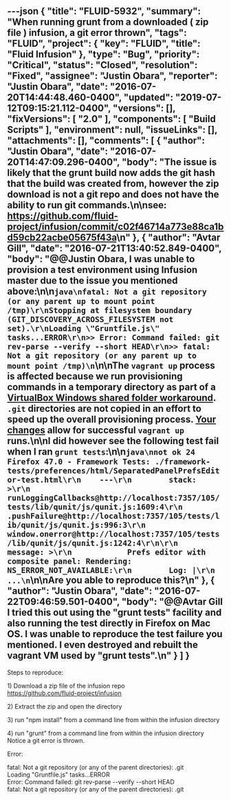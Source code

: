 ---json
{
  "title": "FLUID-5932",
  "summary": "When running grunt from a downloaded ( zip file ) infusion, a git error thrown",
  "tags": "FLUID",
  "project": {
    "key": "FLUID",
    "title": "Fluid Infusion"
  },
  "type": "Bug",
  "priority": "Critical",
  "status": "Closed",
  "resolution": "Fixed",
  "assignee": "Justin Obara",
  "reporter": "Justin Obara",
  "date": "2016-07-20T14:44:48.460-0400",
  "updated": "2019-07-12T09:15:21.112-0400",
  "versions": [],
  "fixVersions": [
    "2.0"
  ],
  "components": [
    "Build Scripts"
  ],
  "environment": null,
  "issueLinks": [],
  "attachments": [],
  "comments": [
    {
      "author": "Justin Obara",
      "date": "2016-07-20T14:47:09.296-0400",
      "body": "The issue is likely that the grunt build now adds the git hash that the build was created from, however the zip download is not a git repo and does not have the ability to run git commands.\n\nsee: <https://github.com/fluid-project/infusion/commit/c02f46714a773e88ca1bd59cb22acbe05675f43a>\n"
    },
    {
      "author": "Avtar Gill",
      "date": "2016-07-21T13:40:52.849-0400",
      "body": "@@Justin Obara, I was unable to provision a test environment using Infusion master due to the issue you mentioned above:\n\n```java\nfatal: Not a git repository (or any parent up to mount point /tmp)\r\nStopping at filesystem boundary (GIT_DISCOVERY_ACROSS_FILESYSTEM not set).\r\nLoading \"Gruntfile.js\" tasks...ERROR\r\n>> Error: Command failed: git rev-parse --verify --short HEAD\r\n>> fatal: Not a git repository (or any parent up to mount point /tmp)\n```\n\nThe `vagrant up` process is affected because we run provisioning commands in a temporary directory as part of a [VirtualBox Windows shared folder workaround](https://github.com/idi-ops/ansible-nodejs/blob/master/tasks/configure.yml#L31-L39). `.git` directories are not copied in an effort to speed up the overall provisioning process. [Your changes](https://github.com/fluid-project/infusion/pull/729) allow for successful `vagrant up` runs.\n\nI did however see the following test fail when I ran `grunt tests`:\n\n```java\nnot ok 24 Firefox 47.0 - Framework Tests: ./framework-tests/preferences/html/SeparatedPanelPrefsEditor-test.html\r\n    ---\r\n        stack: >\r\n            runLoggingCallbacks@http://localhost:7357/105/tests/lib/qunit/js/qunit.js:1609:4\r\n            .pushFailure@http://localhost:7357/105/tests/lib/qunit/js/qunit.js:996:3\r\n            window.onerror@http://localhost:7357/105/tests/lib/qunit/js/qunit.js:1242:4\r\n\r\n        message: >\r\n            Prefs editor with composite panel: Rendering: NS_ERROR_NOT_AVAILABLE:\r\n        Log: |\r\n    ...\n```\n\nAre you able to reproduce this?\n"
    },
    {
      "author": "Justin Obara",
      "date": "2016-07-22T09:46:59.501-0400",
      "body": "@@Avtar Gill I tried this out using the \"grunt tests\" facility and also running the test directly in Firefox on Mac OS. I was unable to reproduce the test failure you mentioned. I even destroyed and rebuilt the vagrant VM used by \"grunt tests\".\n"
    }
  ]
}
---
Steps to reproduce:

1\) Download a zip file of the infusion repo\
<https://github.com/fluid-project/infusion>

2\) Extract the zip and open the directory

3\) run "npm install" from a command line from within the infusion directory

4\) run "grunt" from a command line from within the infusion directory\
Notice a git error is thrown.

Error:

fatal: Not a git repository (or any of the parent directories): .git\
Loading "Gruntfile.js" tasks...ERROR\
Error: Command failed: git rev-parse --verify --short HEAD\
fatal: Not a git repository (or any of the parent directories): .git

        